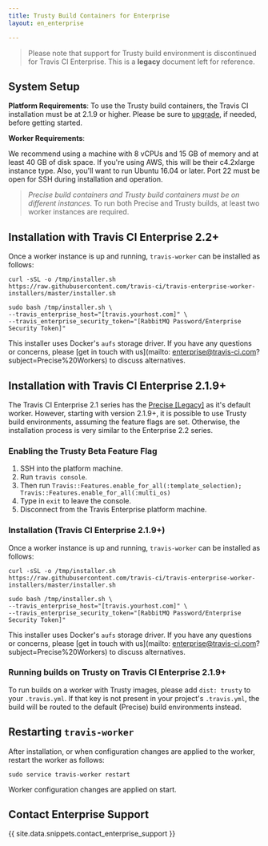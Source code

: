 ```yaml
---
title: Trusty Build Containers for Enterprise
layout: en_enterprise

---
```


> Please note that support for Trusty build environment is discontinued for Travis CI Enterprise. This is a **legacy** document left for reference.

## System Setup

**Platform Requirements**: To use the Trusty build containers, the Travis CI installation must be at 2.1.9 or higher. Please be sure to [upgrade](/user/enterprise/upgrading/), if needed, before getting started.

**Worker Requirements**:

We recommend using a machine with 8 vCPUs and 15 GB of memory and at least 40 GB of disk space. If you're using AWS, this will be their c4.2xlarge instance type. Also, you'll want to run Ubuntu 16.04 or later. Port 22 must be open for SSH during installation and operation.

> _Precise build containers and Trusty build containers must be on different instances_. To run both Precise and Trusty builds, at least two worker instances are required.

## Installation with Travis CI Enterprise 2.2+

Once a worker instance is up and running, `travis-worker` can be installed as follows:

```
curl -sSL -o /tmp/installer.sh https://raw.githubusercontent.com/travis-ci/travis-enterprise-worker-installers/master/installer.sh

sudo bash /tmp/installer.sh \
--travis_enterprise_host="[travis.yourhost.com]" \
--travis_enterprise_security_token="[RabbitMQ Password/Enterprise Security Token]"
```

This installer uses Docker's `aufs` storage driver. If you have any questions or concerns, please [get in touch with us](mailto: enterprise@travis-ci.com?subject=Precise%20Workers) to discuss alternatives.


## Installation with Travis CI Enterprise 2.1.9+

The Travis CI Enterprise 2.1 series has the [Precise [Legacy]](/user/enterprise/precise/) as it's default worker. However, starting with version 2.1.9+, it is possible to use Trusty build environments, assuming the feature flags are set. Otherwise, the installation process is very similar to the Enterprise 2.2 series.

### Enabling the Trusty Beta Feature Flag

1. SSH into the platform machine.
2. Run `travis console`.
3. Then run `Travis::Features.enable_for_all(:template_selection); Travis::Features.enable_for_all(:multi_os)`
4. Type in `exit` to leave the console.
5. Disconnect from the Travis Enterprise platform machine.

### Installation (Travis CI Enterprise 2.1.9+)

Once a worker instance is up and running, `travis-worker` can be installed as follows:

```
curl -sSL -o /tmp/installer.sh https://raw.githubusercontent.com/travis-ci/travis-enterprise-worker-installers/master/installer.sh

sudo bash /tmp/installer.sh \
--travis_enterprise_host="[travis.yourhost.com]" \
--travis_enterprise_security_token="[RabbitMQ Password/Enterprise Security Token]"
```

This installer uses Docker's `aufs` storage driver. If you have any questions or concerns, please [get in touch with us](mailto: enterprise@travis-ci.com?subject=Precise%20Workers) to discuss alternatives.

### Running builds on Trusty on Travis CI Enterprise 2.1.9+

To run builds on a worker with Trusty images, please add `dist: trusty` to your `.travis.yml`. If that key is not present in your project's `.travis.yml`, the build will be routed to the default (Precise) build environments instead.

## Restarting `travis-worker`

After installation, or when configuration changes are applied to the worker, restart the worker as follows:

`sudo service travis-worker restart`

Worker configuration changes are applied on start.

## Contact Enterprise Support

{{ site.data.snippets.contact_enterprise_support }}
